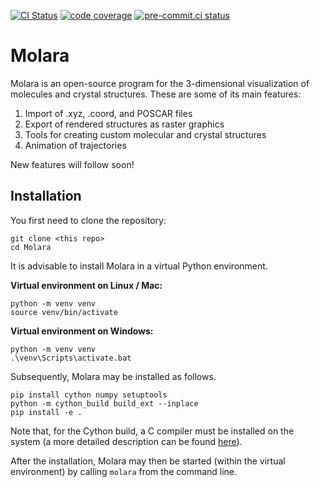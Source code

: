 [![CI Status](https://github.com/Molara-Lab/Molara/actions/workflows/test.yml/badge.svg)](https://github.com/Molara-Lab/Molara/actions/workflows/test.yml)
[![code coverage](https://img.shields.io/codecov/c/gh/Molara-Lab/Molara)](https://codecov.io/gh/Molara-Lab/Molara)
[![pre-commit.ci status](https://results.pre-commit.ci/badge/github/Molara-Lab/Molara/main.svg)](https://results.pre-commit.ci/latest/github/Molara-Lab/Molara/main)
# Molara
Molara is an open-source program for the 3-dimensional visualization of molecules and crystal structures. These are some of its main features:

1. Import of .xyz, .coord, and POSCAR files
2. Export of rendered structures as raster graphics
3. Tools for creating custom molecular and crystal structures
4. Animation of trajectories

New features will follow soon!

## Installation
You first need to clone the repository:
```
git clone <this repo>
cd Molara
```

It is advisable to install Molara in a virtual Python environment.

<b>Virtual environment on Linux / Mac:</b>
```
python -m venv venv
source venv/bin/activate
```
<b>Virtual environment on Windows:</b>
```
python -m venv venv
.\venv\Scripts\activate.bat
```

Subsequently, Molara may be installed as follows.
```
pip install cython numpy setuptools
python -m cython_build build_ext --inplace
pip install -e .
```
Note that, for the Cython build, a C compiler must be installed on the system (a more detailed description can be found [here](https://cython.readthedocs.io/en/latest/src/quickstart/install.html)).

After the installation, Molara may then be started (within the virtual environment) by calling `molara` from the command line.
